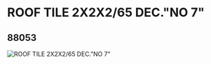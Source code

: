 # ROOF TILE 2X2X2/65 DEC."NO 7"
## 88053
![ROOF TILE 2X2X2/65 DEC."NO 7"](https://lc-www-live-s.legocdn.com/media/bricks/5/2/4565204.jpg)